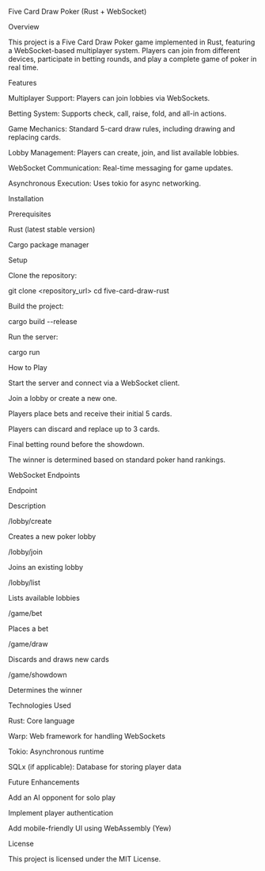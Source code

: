 Five Card Draw Poker (Rust + WebSocket)

Overview

This project is a Five Card Draw Poker game implemented in Rust, featuring a WebSocket-based multiplayer system. Players can join from different devices, participate in betting rounds, and play a complete game of poker in real time.

Features

Multiplayer Support: Players can join lobbies via WebSockets.

Betting System: Supports check, call, raise, fold, and all-in actions.

Game Mechanics: Standard 5-card draw rules, including drawing and replacing cards.

Lobby Management: Players can create, join, and list available lobbies.

WebSocket Communication: Real-time messaging for game updates.

Asynchronous Execution: Uses tokio for async networking.

Installation

Prerequisites

Rust (latest stable version)

Cargo package manager

Setup

Clone the repository:

git clone <repository_url>
cd five-card-draw-rust

Build the project:

cargo build --release

Run the server:

cargo run

How to Play

Start the server and connect via a WebSocket client.

Join a lobby or create a new one.

Players place bets and receive their initial 5 cards.

Players can discard and replace up to 3 cards.

Final betting round before the showdown.

The winner is determined based on standard poker hand rankings.

WebSocket Endpoints

Endpoint

Description

/lobby/create

Creates a new poker lobby

/lobby/join

Joins an existing lobby

/lobby/list

Lists available lobbies

/game/bet

Places a bet

/game/draw

Discards and draws new cards

/game/showdown

Determines the winner

Technologies Used

Rust: Core language

Warp: Web framework for handling WebSockets

Tokio: Asynchronous runtime

SQLx (if applicable): Database for storing player data

Future Enhancements

Add an AI opponent for solo play

Implement player authentication

Add mobile-friendly UI using WebAssembly (Yew)

License

This project is licensed under the MIT License.

